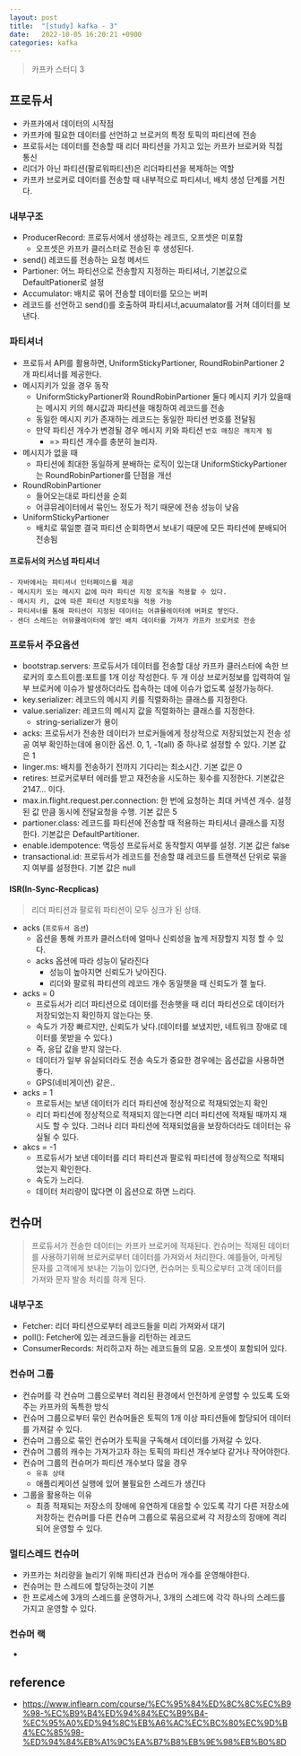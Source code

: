 ```yaml
---
layout: post
title:  "[study] kafka - 3"
date:   2022-10-05 16:20:21 +0900
categories: kafka
---
```


> 카프카 스터디 3

## 프로듀서
- 카프카에서 데이터의 시작점
- 카프카에 필요한 데이터를 선언하고 브로커의 특정 토픽의 파티션에 전송
- 프로듀서는 데이터를 전송할 때 리더 파티션을 가지고 있는 카프카 브로커와 직접 통신
- 리더가 아닌 파티션(팔로워파티션)은 리더파티션을 복제하는 역할
- 카프카 브로커로 데이터를 전송할 때 내부적으로 파티셔너, 배치 생성 단계를 거친다.

### 내부구조
- ProducerRecord: 프로듀서에서 생성하는 레코드, 오프셋은 미포함
	- 오프셋은 카프카 클러스터로 전송된 후 생성된다.
- send() 레코드를 전송하는 요청 메서드
- Partioner: 어느 파티션으로 전송할지 지정하는 파티셔너, 기본값으로 DefaultPationer로 설정
- Accumulator: 배치로 묶어 전송할 데이터를 모으는 버퍼
- 레코드를 선언하고 send()를 호출하여 파티셔너,acuumalator를 거쳐 데이터를 보낸다.

### 파티셔너
- 프로듀서 API를 활용하면, UniformStickyPartioner, RoundRobinPartioner 2개 파티셔너를 제공한다.
- 메시지키가 있을 경우 동작
	- UniformStickyPartioner와 RoundRobinPartioner 둘다 메시지 키가 있을때는 메시지 키의 해시값과 파티션을 매칭하여 레코드를 전송
	- 동일한 메시지 키가 존재하는 레코드는 동일한 파티션 번호를 전달됨
	- 만약 파티션 개수가 변경될 경우 메시지 키와 파티션 `번호 매칭은 깨지게 됨`
		- => 파티션 개수를 충분히 늘리자.
- 메시지가 없을 때
	- 파티션에 최대한 동일하게 분배하는 로직이 있는대 UniformStickyPartioner는 RoundRobinPartioner를 단점을 개선
- RoundRobinPartioner
	- 들어오는대로 파티션을 순회
	- 어큐뮤레이터에서 묶인느 정도가 적기 때문에 전송 성능이 낮음
- UniformStickyPartioner
	- 배치로 묶일뿐 결국 파티션 순회하면서 보내기 때문에 모든 파티션에 분배되어 전송됨

#### 프로듀서의 커스넘 파티셔너
	- 자바에서는 파티셔너 인터페이스를 제공
	- 메시지키 또는 메시지 값에 따라 파티션 지정 로직을 적용할 수 있다.
	- 메시지 키, 값에 따른 파티션 지정로직을 적용 가능
	- 파티셔너를 통해 파티션이 지정된 데이터는 어큐뮬레이터에 버퍼로 쌓인다.
	- 센더 스레드는 어뮤큘레이터에 쌓인 배치 데이터를 가져가 카프카 브로커로 전송

### 프로듀서 주요옵션 
- bootstrap.servers: 프로듀서가 데이터를 전송할 대상 카프카 클러스터에 속한 브로커의 호스트이름:포트를 1개 이상 작성한다. 두 개 이상 브로커정보를 입력하여 일부 브로커에 이슈가 발생하더라도 접속하는 데에 이슈가 없도록 설정가능하다.
- key.serializer: 레코드의 메시지 키를 직렬화하는 클래스를 지정한다.
- value.serializer: 레코드의 메시지 값을 직렬화하는 클래스를 지정한다.
	- string-serializer가 용이
- acks: 프로듀서가 전송한 데이터가 브로커들에게 정상적으로 저장되었는지 전송 성공 여부 확인하는데에 용이한 옵션. 0, 1, -1(all) 중 하나로 설정할 수 있다. 기본 값은 1
- linger.ms: 배치를 전송하기 전까지 기다리는 최소시간. 기본 값은 0
- retires: 브로커로부터 에러를 받고 재전송을 시도하는 횟수를 지정한다. 기본값은 2147... 이다.
- max.in.flight.request.per.connection: 한 번에 요청하는 최대 커넥션 개수. 설정된 값 만큼 동시에 전달요청을 수행. 기본 값은 5
- partioner.class: 레코드를 파티션에 전송할 때 적용하는 파티셔너 클래스를 지정한다. 기본값은 DefaultPartitioner.
- enable.idempotence: 멱등성 프로듀서로 동작할지 여부를 설정. 기본 값은 false
- transactional.id: 프로듀서가 레코드를 전송할 떄 레코드를 트랜잭션 단위로 묶을지 여부를 설정한다. 기본 값은 null

#### ISR(In-Sync-Recplicas)
> 리더 파티션과 팔로워 파티션이 모두 싱크가 된 상태. 

- acks (`프로듀서 옵션`)
	- 옵션을 통해 카프카 클러스터에 얼마나 신뢰성을 높게 저장할지 지정 할 수 있다.
	- acks 옵션에 따라 성능이 달라진다
		- 성능이 높아지면 신뢰도가 낮아진다.
		- 리더와 팔로워 파티션의 레코드 개수 동일햇을 때 신뢰도가 젤 높다.
- acks = 0
	- 프로듀서가 리더 파티션으로 데이터를 전송햇을 때 리더 파티션으로 데이터가 저장되었는지 확인하지 않는다는 뜻.
	- 속도가 가장 빠르지만, 신뢰도가 낮다.(데이터를 보냈지만, 네트워크 장애로 데이터를 못받을 수 있다.)
	- 즉, 응답 값을 받지 않는다.
	- 데이터가 일부 유실되더라도 전송 속도가 중요한 경우에는 옵션값을 사용하면 좋다.
	- GPS(네비게이션) 같은..
- acks = 1
	- 프로듀서는 보낸 데이터가 리더 파티션에 정상적으로 적재되었는지 확인
	- 리더 파티션에 정상적으로 적재되지 않는다면 리더 파티션에 적재될 때까지 재시도 할 수 있다. 그러나 리더 파티션에 적재되었음을 보장하더라도 데이터는 유실될 수 있다.
- akcs = -1
	- 프로듀서가 보낸 데이터를 리더 파티션과 팔로워 파티션에 정상적으로 적재되었는지 확인한다.
	- 속도가 느리다.
	- 데이터 처리량이 많다면 이 옵션으로 하면 느리다.


## 컨슈머
> 프로듀서가 전송한 데이터는 카프카 브로커에 적재된다. 컨슈머는 적재된 데이터를 사용하기위해 브로커로부터 데이터를 가져와서 처리한다. 예를들어, 마케팅 문자를 고객에게 보내는 기능이 있다면, 컨슈머는 토픽으로부터 고객 데이터를 가져와 문자 발송 처리를 하게 된다.

### 내부구조
- Fetcher: 리더 파티션으로부터 레코드들을 미리 가져와서 대기
- poll(): Fetcher에 있는 레코드들을 리턴하는 레코드 
- ConsumerRecords: 처리하고자 하는 레코드들의 모음. 오프셋이 포함되어 있다.

### 컨슈머 그룹
- 컨슈머를 각 컨슈머 그룹으로부터 격리된 환경에서 안전하게 운영할 수 있도록 도와주는 카프카의 독특한 방식
- 컨슈머 그룹으로부터 묶인 컨슈머들은 토픽의 1개 이상 파티션들에 할당되어 데이터를 가져갈 수 있다.
- 컨슈머 그룹으로 묶인 컨슈머가 토픽을 구독해서 데이터를 가져갈 수 있다.
- 컨슈머 그룹의 캐수는 가져가고자 하는 토픽의 파티션 개수보다 같거나 작어야한다. 
- 컨슈머 그룹의 컨슈머가 파티션 개수보다 많을 경우
	- `유휴 상태`
	- 애플리케이션 실행에 있어 불필요한 스레드가 생긴다
- 그룹을 활용하는 이유
	- 최종 적재되는 저장소의 장애에 유연하게 대응할 수 있도록 각기 다른 저장소에 저장하는 컨슈머를 다른 컨슈머 그룹으로 묶음으로써 각 저장소의 장애에 격리되어 운영할 수 있다.

### 멀티스레드 컨슈머
- 카프카는 처리량을 늘리기 위해 파티션과 컨슈머 개수를 운영해야한다.
- 컨슈머는 한 스레드에 할당하는것이 기본
- 한 프로세스에 3개의 스레드를 운영하거나, 3개의 스레드에 각각 하나의 스레드를 가지고 운영할 수 있다.

### 컨슈머 랙
- 

## reference
- https://www.inflearn.com/course/%EC%95%84%ED%8C%8C%EC%B9%98-%EC%B9%B4%ED%94%84%EC%B9%B4-%EC%95%A0%ED%94%8C%EB%A6%AC%EC%BC%80%EC%9D%B4%EC%85%98-%ED%94%84%EB%A1%9C%EA%B7%B8%EB%9E%98%EB%B0%8D